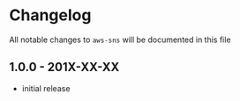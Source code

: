 # Changelog

All notable changes to `aws-sns` will be documented in this file

## 1.0.0 - 201X-XX-XX

- initial release
